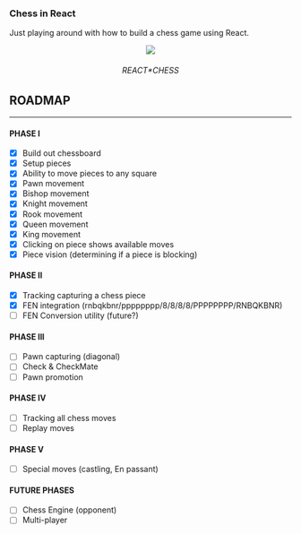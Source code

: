 ### Chess in React

Just playing around with how to build a chess game using React.

<div align="center">
  <img src="https://emojipedia-us.s3.dualstack.us-west-1.amazonaws.com/thumbs/120/samsung/320/black-chess-knight_265e.png" />
  <br/><h6>REACT*CHESS</h6>
</div>

## ROADMAP

---

#### PHASE I

- [x] Build out chessboard
- [x] Setup pieces
- [x] Ability to move pieces to any square
- [x] Pawn movement
- [x] Bishop movement
- [x] Knight movement
- [x] Rook movement
- [x] Queen movement
- [x] King movement
- [x] Clicking on piece shows available moves
- [x] Piece vision (determining if a piece is blocking)

#### PHASE II

- [x] Tracking capturing a chess piece
- [x] FEN integration (rnbqkbnr/pppppppp/8/8/8/8/PPPPPPPP/RNBQKBNR)
- [ ] FEN Conversion utility (future?)

#### PHASE III

- [ ] Pawn capturing (diagonal)
- [ ] Check & CheckMate
- [ ] Pawn promotion

#### PHASE IV

- [ ] Tracking all chess moves
- [ ] Replay moves

#### PHASE V

- [ ] Special moves (castling, En passant)

#### FUTURE PHASES

- [ ] Chess Engine (opponent)
- [ ] Multi-player
